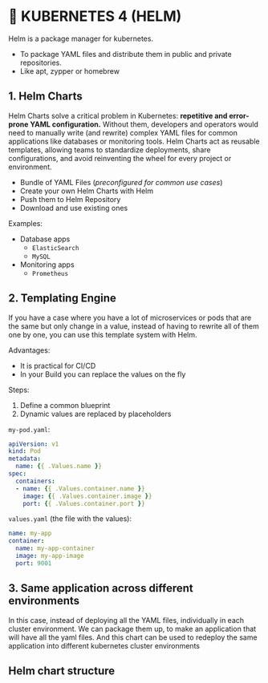 <!-- https://www.youtube.com/watch?v=-ykwb1d0DXU -->

# 🚢 KUBERNETES 4 (HELM)
Helm is a package manager for kubernetes.
- To package YAML files and distribute them in public and private repositories.
- Like apt, zypper or homebrew

## 1. Helm Charts
Helm Charts solve a critical problem in Kubernetes: **repetitive and error-prone YAML configuration.** Without them, developers and operators would need to manually write (and rewrite) complex YAML files for common applications like databases or monitoring tools. Helm Charts act as reusable templates, allowing teams to standardize deployments, share configurations, and avoid reinventing the wheel for every project or environment.

- Bundle of YAML Files (*preconfigured for common use cases*)
- Create your own Helm Charts with Helm
- Push them to Helm Repository
- Download and use existing ones

Examples:
- Database apps
  - `ElasticSearch`
  - `MySQL`
- Monitoring apps
  - `Prometheus`

## 2. Templating Engine
If you have a case where you have a lot of microservices or pods that are the same but only change in a value, instead of having to rewrite all of them one by one, you can use this template system with Helm.


Advantages:
- It is practical for CI/CD
- In your Build you can replace the values on the fly

Steps:
1. Define a common blueprint
2. Dynamic values are replaced by placeholders

`my-pod.yaml`:
```yaml
apiVersion: v1
kind: Pod
metadata:
  name: {{ .Values.name }}
spec:
  containers:
  - name: {{ .Values.container.name }}
    image: {{ .Values.container.image }}
    port: {{ .Values.container.port }}
```

`values.yaml` (the file with the values):
```yaml
name: my-app
container:
  name: my-app-container
  image: my-app-image
  port: 9001
```

## 3. Same application across different environments

In this case, instead of deploying all the YAML files, individually in each cluster environment. We can package them up, to make an application that will have all the yaml files. And this chart can be used to redeploy the same application into different kubernetes cluster environments

## Helm chart structure